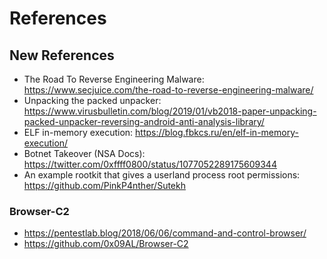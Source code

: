 # References

## New References
- The Road To Reverse Engineering Malware: https://www.secjuice.com/the-road-to-reverse-engineering-malware/
- Unpacking the packed unpacker: https://www.virusbulletin.com/blog/2019/01/vb2018-paper-unpacking-packed-unpacker-reversing-android-anti-analysis-library/
- ELF in-memory execution: https://blog.fbkcs.ru/en/elf-in-memory-execution/
- Botnet Takeover (NSA Docs): https://twitter.com/0xffff0800/status/1077052289175609344
- An example rootkit that gives a userland process root permissions: https://github.com/PinkP4nther/Sutekh

### Browser-C2
- https://pentestlab.blog/2018/06/06/command-and-control-browser/
- https://github.com/0x09AL/Browser-C2
